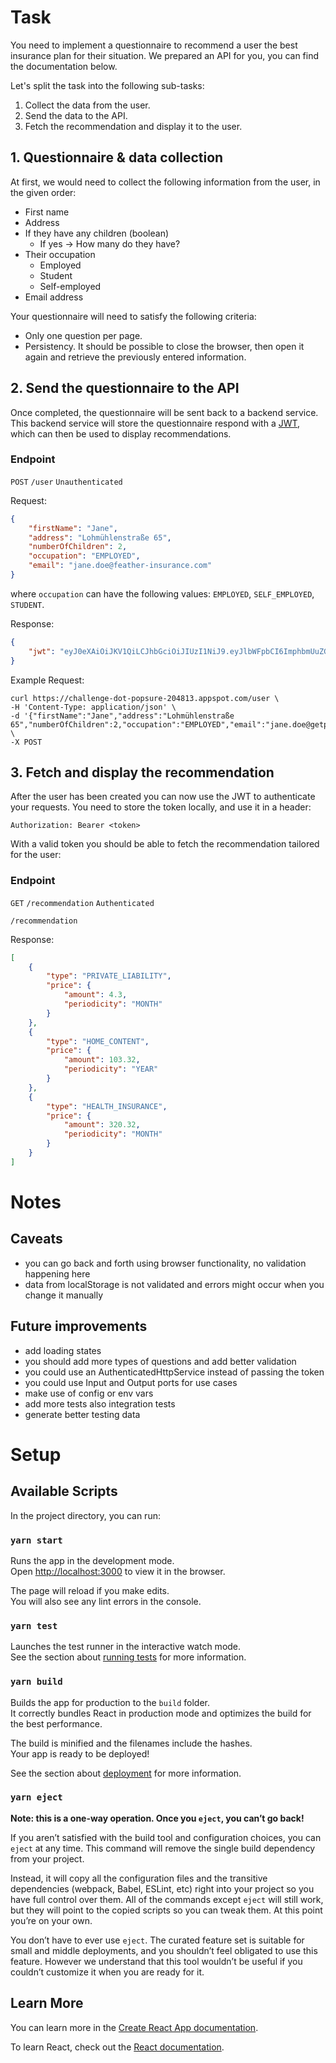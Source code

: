 # Task
You need to implement a questionnaire to recommend a user the best insurance plan for their situation. We prepared an API for you, you can find the documentation below.

Let's split the task into the following sub-tasks:
1. Collect the data from the user.
2. Send the data to the API.
3. Fetch the recommendation and display it to the user.

## 1. Questionnaire & data collection
At first, we would need to collect the following information from the user, in the given order:
- First name
- Address
- If they have any children (boolean)
    - If yes → How many do they have?
- Their occupation
    - Employed
    - Student
    - Self-employed
- Email address

Your questionnaire will need to satisfy the following criteria:

- Only one question per page.
- Persistency. It should be possible to close the browser, then open it again and retrieve the previously entered information.

## 2. Send the questionnaire to the API

Once completed, the questionnaire will be sent back to a backend service. This backend service will store the questionnaire respond with a [JWT](https://jwt.io), which can then be used to display recommendations.

### Endpoint

`POST` `/user` `Unauthenticated`

Request:
```JSON
{
	"firstName": "Jane",
	"address": "Lohmühlenstraße 65",
	"numberOfChildren": 2,
	"occupation": "EMPLOYED",
	"email": "jane.doe@feather-insurance.com"
}
```

where `occupation` can have the following values: `EMPLOYED`, `SELF_EMPLOYED`, `STUDENT`.

Response:
```JSON
{
	"jwt": "eyJ0eXAiOiJKV1QiLCJhbGciOiJIUzI1NiJ9.eyJlbWFpbCI6ImphbmUuZG9lQGdldHBvcHN1cmUuY29tIiwiZmlyc3ROYW1lIjoiSmFuZSIsIm51bWJlck9mQ2hpbGRyZW4iOjIsIm9jY3VwYXRpb24iOiJFTVBMT1lFRCIsImFkZHJlc3MiOiJMb2htXHUwMGZjaGxlbnN0cmFcdTAwZGZlIDY1IiwiaWQiOiIyMDRjMDM5ZC1hOTA2LTQ3MTAtYjVkYi0zOTRmZmFiZmFhYzgifQ.TR5rPmcMItQHsFOgAtYto3XVO1IbXaHltsDJn7XIcJk"
}
```

Example Request:
```
curl https://challenge-dot-popsure-204813.appspot.com/user \
-H 'Content-Type: application/json' \
-d '{"firstName":"Jane","address":"Lohmühlenstraße 65","numberOfChildren":2,"occupation":"EMPLOYED","email":"jane.doe@getpopsure.com"}' \
-X POST
```

## 3. Fetch and display the recommendation
After the user has been created you can now use the JWT to authenticate your requests. You need to store the token locally, and use it in a header:

`Authorization: Bearer <token>`

With a valid token you should be able to fetch the recommendation tailored for the user:

### Endpoint

`GET` `/recommendation` `Authenticated`

`/recommendation`

Response:

```json
[
	{
		"type": "PRIVATE_LIABILITY",
		"price": {
	    	"amount": 4.3,
			"periodicity": "MONTH"
		}
	},
	{
		"type": "HOME_CONTENT",
		"price": {
			"amount": 103.32,
			"periodicity": "YEAR"
		}
	},
	{
		"type": "HEALTH_INSURANCE",
		"price": {
			"amount": 320.32,
			"periodicity": "MONTH"
		}
	}
]
```

# Notes
## Caveats
* you can go back and forth using browser functionality, no validation happening here
* data from localStorage is not validated and errors might occur when you change it manually

## Future improvements
* add loading states
* you should add more types of questions and add better validation
* you could use an AuthenticatedHttpService instead of passing the token
* you could use Input and Output ports for use cases
* make use of config or env vars
* add more tests also integration tests
* generate better testing data

# Setup
## Available Scripts

In the project directory, you can run:

### `yarn start`

Runs the app in the development mode.\
Open [http://localhost:3000](http://localhost:3000) to view it in the browser.

The page will reload if you make edits.\
You will also see any lint errors in the console.

### `yarn test`

Launches the test runner in the interactive watch mode.\
See the section about [running tests](https://facebook.github.io/create-react-app/docs/running-tests) for more information.

### `yarn build`

Builds the app for production to the `build` folder.\
It correctly bundles React in production mode and optimizes the build for the best performance.

The build is minified and the filenames include the hashes.\
Your app is ready to be deployed!

See the section about [deployment](https://facebook.github.io/create-react-app/docs/deployment) for more information.

### `yarn eject`

**Note: this is a one-way operation. Once you `eject`, you can’t go back!**

If you aren’t satisfied with the build tool and configuration choices, you can `eject` at any time. This command will remove the single build dependency from your project.

Instead, it will copy all the configuration files and the transitive dependencies (webpack, Babel, ESLint, etc) right into your project so you have full control over them. All of the commands except `eject` will still work, but they will point to the copied scripts so you can tweak them. At this point you’re on your own.

You don’t have to ever use `eject`. The curated feature set is suitable for small and middle deployments, and you shouldn’t feel obligated to use this feature. However we understand that this tool wouldn’t be useful if you couldn’t customize it when you are ready for it.

## Learn More

You can learn more in the [Create React App documentation](https://facebook.github.io/create-react-app/docs/getting-started).

To learn React, check out the [React documentation](https://reactjs.org/).

